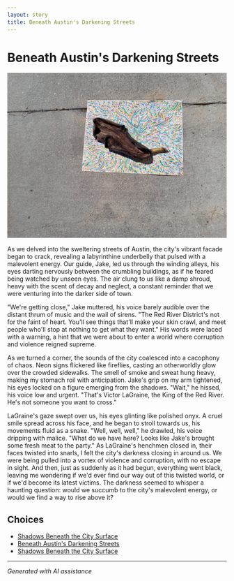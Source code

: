 ```yaml
---
layout: story
title: Beneath Austin's Darkening Streets
---
```


# Beneath Austin's Darkening Streets

![Beneath Austin's Darkening Streets](/input_images/69.jpg)

As we delved into the sweltering streets of Austin, the city's vibrant facade began to crack, revealing a labyrinthine underbelly that pulsed with a malevolent energy. Our guide, Jake, led us through the winding alleys, his eyes darting nervously between the crumbling buildings, as if he feared being watched by unseen eyes. The air clung to us like a damp shroud, heavy with the scent of decay and neglect, a constant reminder that we were venturing into the darker side of town.

"We're getting close," Jake muttered, his voice barely audible over the distant thrum of music and the wail of sirens. "The Red River District's not for the faint of heart. You'll see things that'll make your skin crawl, and meet people who'll stop at nothing to get what they want." His words were laced with a warning, a hint that we were about to enter a world where corruption and violence reigned supreme.

As we turned a corner, the sounds of the city coalesced into a cacophony of chaos. Neon signs flickered like fireflies, casting an otherworldly glow over the crowded sidewalks. The smell of smoke and sweat hung heavy, making my stomach roil with anticipation. Jake's grip on my arm tightened, his eyes locked on a figure emerging from the shadows. "Wait," he hissed, his voice low and urgent. "That's Victor LaGraine, the King of the Red River. He's not someone you want to cross."

LaGraine's gaze swept over us, his eyes glinting like polished onyx. A cruel smile spread across his face, and he began to stroll towards us, his movements fluid as a snake. "Well, well, well," he drawled, his voice dripping with malice. "What do we have here? Looks like Jake's brought some fresh meat to the party." As LaGraine's henchmen closed in, their faces twisted into snarls, I felt the city's darkness closing in around us. We were being pulled into a vortex of violence and corruption, with no escape in sight. And then, just as suddenly as it had begun, everything went black, leaving me wondering if we'd ever find our way out of this twisted world, or if we'd become its latest victims. The darkness seemed to whisper a haunting question: would we succumb to the city's malevolent energy, or would we find a way to rise above it?


## Choices

* [Shadows Beneath the City Surface](/stories/55)
* [Beneath Austin's Darkening Streets](/stories/61.JPG)
* [Shadows Beneath the City Surface](/stories/14)


---
*Generated with AI assistance*
